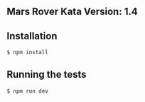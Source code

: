 ## Mars Rover Kata Version: 1.4

## Installation

```bash
$ npm install
```

## Running the tests

```bash
$ npm run dev
```
